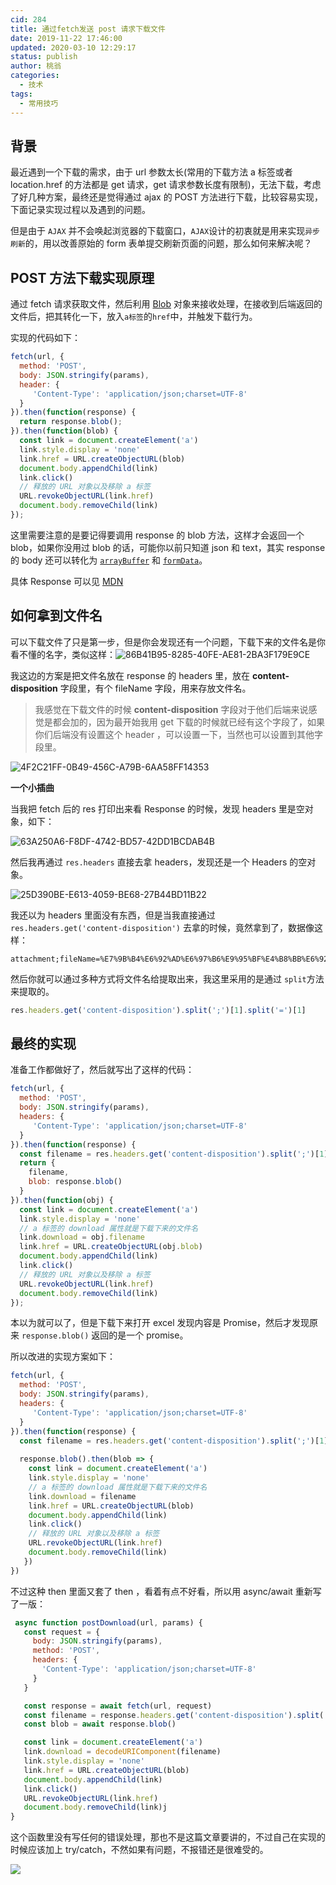 ```yaml
---
cid: 284
title: 通过fetch发送 post 请求下载文件
date: 2019-11-22 17:46:00
updated: 2020-03-10 12:29:17
status: publish
author: 桃翁
categories: 
  - 技术
tags: 
  - 常用技巧
---
```



## 背景

最近遇到一个下载的需求，由于 url 参数太长(常用的下载方法 a 标签或者 location.href 的方法都是 get 请求，get 请求参数长度有限制)，无法下载，考虑了好几种方案，最终还是觉得通过 ajax 的 POST 方法进行下载，比较容易实现，下面记录实现过程以及遇到的问题。

但是由于 `AJAX` 并不会唤起浏览器的下载窗口，`AJAX`设计的初衷就是用来实现`异步刷新`的，用以改善原始的 form 表单提交刷新页面的问题，那么如何来解决呢？

## POST 方法下载实现原理

通过 fetch 请求获取文件，然后利用 [Blob](https://developer.mozilla.org/zh-CN/docs/Web/API/Blob) 对象来接收处理，在接收到后端返回的文件后，把其转化一下，放入`a标签`的`href`中，并触发下载行为。

实现的代码如下：

```javascript
fetch(url, {
  method: 'POST',
  body: JSON.stringify(params),
  header: {
     'Content-Type': 'application/json;charset=UTF-8'
  }
}).then(function(response) {
  return response.blob();
}).then(function(blob) {
  const link = document.createElement('a')
  link.style.display = 'none'
  link.href = URL.createObjectURL(blob)
  document.body.appendChild(link)
  link.click()
  // 释放的 URL 对象以及移除 a 标签
  URL.revokeObjectURL(link.href)
  document.body.removeChild(link)
});
```

这里需要注意的是要记得要调用  response  的 blob 方法，这样才会返回一个 blob，如果你没用过 blob 的话，可能你以前只知道 json 和 text，其实 response 的 body 还可以转化为 [`arrayBuffer`](https://developer.mozilla.org/zh-CN/docs/Web/API/Body/arrayBuffer) 和 [`formData`](https://developer.mozilla.org/zh-CN/docs/Web/API/Body/formData)。

具体 Response 可以见 [MDN](https://developer.mozilla.org/zh-CN/docs/Web/API/Fetch_API/Using_Fetch)

## 如何拿到文件名

可以下载文件了只是第一步，但是你会发现还有一个问题，下载下来的文件名是你看不懂的名字，类似这样：![86B41B95-8285-40FE-AE81-2BA3F179E9CE](http://imgs.taoweng.site/2019-11-22-090809.jpg)

我这边的方案是把文件名放在 response 的 headers 里，放在 **content-disposition** 字段里，有个 fileName 字段，用来存放文件名。

> 我感觉在下载文件的时候 **content-disposition**  字段对于他们后端来说感觉是都会加的，因为最开始我用 get 下载的时候就已经有这个字段了，如果你们后端没有设置这个 header ，可以设置一下，当然也可以设置到其他字段里。

![4F2C21FF-0B49-456C-A79B-6AA58FF14353](http://imgs.taoweng.site/2019-11-22-091004.jpg)

**一个小插曲**

当我把 fetch 后的 res 打印出来看 Response 的时候，发现 headers 里是空对象，如下：

![63A250A6-F8DF-4742-BD57-42DD1BCDAB4B](http://imgs.taoweng.site/2019-11-22-091415.jpg)

然后我再通过 `res.headers` 直接去拿 headers，发现还是一个 Headers 的空对象。

![25D390BE-E613-4059-BE68-27B44BD11B22](http://imgs.taoweng.site/2019-11-22-091708.jpg)

我还以为 headers 里面没有东西，但是当我直接通过 `res.headers.get('content-disposition')` 去拿的时候，竟然拿到了，数据像这样：

```
attachment;fileName=%E7%9B%B4%E6%92%AD%E6%97%B6%E9%95%BF%E4%B8%BB%E6%92%AD%E6%98%8E%E7%BB%86.xls
```

然后你就可以通过多种方式将文件名给提取出来，我这里采用的是通过 `split`方法来提取的。

```javascript
res.headers.get('content-disposition').split(';')[1].split('=')[1]
```

## 最终的实现

准备工作都做好了，然后就写出了这样的代码：

```javascript
fetch(url, {
  method: 'POST',
  body: JSON.stringify(params),
  headers: {
     'Content-Type': 'application/json;charset=UTF-8'
  }
}).then(function(response) {
  const filename = res.headers.get('content-disposition').split(';')[1].split('=')[1]
  return {
    filename,
    blob: response.blob()
  }
}).then(function(obj) {
  const link = document.createElement('a')
  link.style.display = 'none'
  // a 标签的 download 属性就是下载下来的文件名
  link.download = obj.filename
  link.href = URL.createObjectURL(obj.blob)
  document.body.appendChild(link)
  link.click()
  // 释放的 URL 对象以及移除 a 标签
  URL.revokeObjectURL(link.href)
  document.body.removeChild(link)
});
```

本以为就可以了，但是下载下来打开 excel 发现内容是 Promise，然后才发现原来 `response.blob()` 返回的是一个 promise。

所以改进的实现方案如下：

```javascript
fetch(url, {
  method: 'POST',
  body: JSON.stringify(params),
  headers: {
     'Content-Type': 'application/json;charset=UTF-8'
  }
}).then(function(response) {
  const filename = res.headers.get('content-disposition').split(';')[1].split('=')[1]
  
  response.blob().then(blob => {
    const link = document.createElement('a')
    link.style.display = 'none'
    // a 标签的 download 属性就是下载下来的文件名
    link.download = filename
    link.href = URL.createObjectURL(blob)
    document.body.appendChild(link)
    link.click()
    // 释放的 URL 对象以及移除 a 标签
    URL.revokeObjectURL(link.href)
    document.body.removeChild(link)
   })
})
```

不过这种 then 里面又套了 then ，看着有点不好看，所以用 async/await 重新写了一版：

```javascript
 async function postDownload(url, params) {
   const request = {
     body: JSON.stringify(params),
     method: 'POST',
     headers: {
       'Content-Type': 'application/json;charset=UTF-8'
     }
   }

   const response = await fetch(url, request)
   const filename = response.headers.get('content-disposition').split(';')[1].split('=')[1]
   const blob = await response.blob()

   const link = document.createElement('a')
   link.download = decodeURIComponent(filename)
   link.style.display = 'none'
   link.href = URL.createObjectURL(blob)
   document.body.appendChild(link)
   link.click()
   URL.revokeObjectURL(link.href)
   document.body.removeChild(link)j
}
```

这个函数里没有写任何的错误处理，那也不是这篇文章要讲的，不过自己在实现的时候应该加上 try/catch，不然如果有问题，不报错还是很难受的。

![](http://www.taoweng.site/usr/uploads/2020-03-1113982871.png)